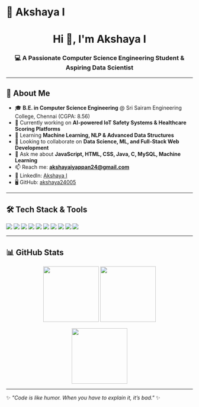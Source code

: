 # 🌟 Akshaya I

<h1 align="center">Hi 👋, I'm Akshaya I</h1>
<h3 align="center">💻 A Passionate Computer Science Engineering Student & Aspiring Data Scientist</h3>

---

## 🚀 About Me
- 🎓 **B.E. in Computer Science Engineering** @ Sri Sairam Engineering College, Chennai (CGPA: 8.56)  
- 🔭 Currently working on **AI-powered IoT Safety Systems & Healthcare Scoring Platforms**  
- 🌱 Learning **Machine Learning, NLP & Advanced Data Structures**  
- 🤝 Looking to collaborate on **Data Science, ML, and Full-Stack Web Development**  
- 💬 Ask me about **JavaScript, HTML, CSS, Java, C, MySQL, Machine Learning**  
- 📫 Reach me: **[akshayaiyappan24@gmail.com](mailto:akshayaiyappan24@gmail.com)**  
- 💼 LinkedIn: [Akshaya I](https://www.linkedin.com/in/akshaya-iyappan-41a559257)  
- 🖥 GitHub: [akshaya24005](https://github.com/akshaya24005)  

---

## 🛠 Tech Stack & Tools
<p align="left">
  <img src="https://img.shields.io/badge/JavaScript-F7DF1E?logo=javascript&logoColor=black" />
  <img src="https://img.shields.io/badge/HTML5-E34F26?logo=html5&logoColor=white" />
  <img src="https://img.shields.io/badge/CSS3-1572B6?logo=css3&logoColor=white" />
  <img src="https://img.shields.io/badge/Java-007396?logo=java&logoColor=white" />
  <img src="https://img.shields.io/badge/C-00599C?logo=c&logoColor=white" />
  <img src="https://img.shields.io/badge/MySQL-4479A1?logo=mysql&logoColor=white" />
  <img src="https://img.shields.io/badge/Python-3776AB?logo=python&logoColor=white" />
  <img src="https://img.shields.io/badge/Pandas-150458?logo=pandas&logoColor=white" />
  <img src="https://img.shields.io/badge/scikit--learn-F7931E?logo=scikit-learn&logoColor=white" />
  <img src="https://img.shields.io/badge/TensorFlow-FF6F00?logo=tensorflow&logoColor=white" />
</p>

---

## 📊 GitHub Stats
<p align="center">
  <img src="https://github-readme-stats.vercel.app/api?username=akshaya24005&show_icons=true&theme=tokyonight" height="150"/>
  <img src="https://github-readme-stats.vercel.app/api/top-langs?username=akshaya24005&layout=compact&theme=tokyonight" height="150"/>
</p>
<p align="center">
  <img src="https://github-readme-streak-stats.herokuapp.com/?user=akshaya24005&theme=tokyonight" height="150"/>
</p>

---

✨ _"Code is like humor. When you have to explain it, it’s bad."_ ✨

